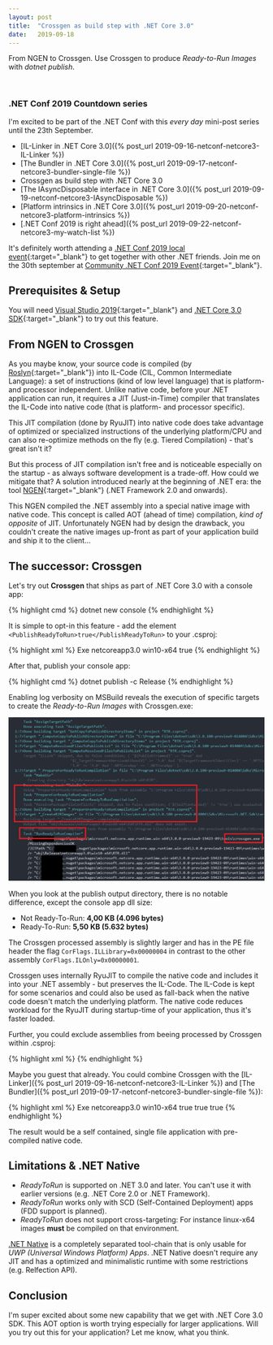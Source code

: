 ```yaml
---
layout: post
title:  "Crossgen as build step with .NET Core 3.0"
date:   2019-09-18
---
```


<p class="intro">
    <span class="dropcap">F</span>rom NGEN to Crossgen. 
    Use Crossgen to produce <i>Ready-to-Run Images</i> with <i>dotnet publish</i>.
</p>

<br/>

### .NET Conf 2019 Countdown series

I'm excited to be part of the .NET Conf with this *every day* mini-post series until the 23th September.

* [IL-Linker in .NET Core 3.0]({% post_url 2019-09-16-netconf-netcore3-IL-Linker %})
* [The Bundler in .NET Core 3.0]({% post_url 2019-09-17-netconf-netcore3-bundler-single-file %})
* Crossgen as build step with .NET Core 3.0
* [The IAsyncDisposable interface in .NET Core 3.0]({% post_url 2019-09-19-netconf-netcore3-IAsyncDisposable %})
* [Platform intrinsics in .NET Core 3.0]({% post_url 2019-09-20-netconf-netcore3-platform-intrinsics %})
* [.NET Conf 2019 is right ahead]({% post_url 2019-09-22-netconf-netcore3-my-watch-list %})

It's definitely worth attending a [.NET Conf 2019 local event](https://www.dotnetconf.net/local-events){:target="_blank"} to get together with other .NET friends.
Join me on the 30th september at [Community .NET Conf 2019 Event](https://www.meetup.com/de-DE/Basel-NET-User-Group/events/264124718/){:target="_blank"}.

## Prerequisites & Setup

You will need [Visual Studio 2019](https://visualstudio.microsoft.com/vs/preview/){:target="_blank"} and [.NET Core 3.0 SDK](https://dotnet.microsoft.com/download/dotnet-core/3.0){:target="_blank"} to try out this feature.

## From NGEN to Crossgen

As you maybe know, your source code is compiled (by [Roslyn](https://github.com/dotnet/roslyn/){:target="_blank"}) into IL-Code (CIL, Common Intermediate Language): a set of instructions (kind of low level language) that is platform- and processor independent. Unlike native code, before your .NET application can run, it requires a JIT (Just-in-Time) compiler that translates the IL-Code into native code (that is platform- and processor specific). 

This JIT compilation (done by RyuJIT) into native code does take advantage of optimized or specialized instructions of the underlying platform/CPU and can also re-optimize methods on the fly (e.g. Tiered Compilation) - that's great isn't it?

But this process of JIT compilation isn't free and is noticeable especially on the startup - as always software development is a trade-off.
How could we mitigate that? A solution introduced nearly at the beginning of .NET era: the tool [NGEN](https://docs.microsoft.com/en-us/dotnet/framework/tools/ngen-exe-native-image-generator){:target="_blank"} (.NET Framework 2.0 and onwards).

This NGEN compiled the .NET assembly into a special native image with native code. This concept is called AOT (ahead of time) compilation, *kind of opposite* of JIT. Unfortunately NGEN had by design the drawback, you couldn't create the native images up-front as part of your application build and ship it to the client...

## The successor: Crossgen

Let's try out **Crossgen** that ships as part of .NET Core 3.0 with a console app:

{% highlight cmd %}
    dotnet new console
{% endhighlight %}

It is simple to opt-in this feature - add the element `<PublishReadyToRun>true</PublishReadyToRun>` to your .csproj:

{% highlight xml %}
<Project Sdk="Microsoft.NET.Sdk">
  <PropertyGroup>
    <OutputType>Exe</OutputType>
    <TargetFramework>netcoreapp3.0</TargetFramework>
    <RuntimeIdentifier>win10-x64</RuntimeIdentifier>
    <PublishReadyToRun>true</PublishReadyToRun>
  </PropertyGroup>
</Project>
{% endhighlight %}

After that, publish your console app:

{% highlight cmd %}
    dotnet publish -c Release
{% endhighlight %}

Enabling log verbosity on MSBuild reveals the execution of specific targets to create the *Ready-to-Run Images* with Crossgen.exe:

![msbuild-rtr-targets](/assets/img/netconf-netcore3-crossgen/msbuild-rtr-targets.png)

When you look at the publish output directory, there is no notable difference, except the console app dll size:

* Not Ready-To-Run: **4,00 KB (4.096 bytes)**
* Ready-To-Run: **5,50 KB (5.632 bytes)**

The Crossgen processed assembly is slightly larger and has in the PE file header the flag `CorFlags.ILLibrary=0x00000004` in contrast to the other assembly `CorFlags.ILOnly=0x00000001`.

Crossgen uses internally RyuJIT to compile the native code and includes it into your .NET assembly - but preserves the IL-Code. The IL-Code is kept for some scenarios and could also be used as fall-back when the native code doesn't match the underlying platform. The native code reduces workload for the RyuJIT during startup-time of your application, thus it's faster loaded.

Further, you could exclude assemblies from beeing processed by Crossgen within .csproj:

{% highlight xml %}
<ItemGroup>
  <PublishReadyToRunExclude Include="MyAssembly.dll" />
</ItemGroup>
{% endhighlight %}

Maybe you guest that already. You could combine Crossgen with the [IL-Linker]({% post_url 2019-09-16-netconf-netcore3-IL-Linker %}) and [The Bundler]({% post_url 2019-09-17-netconf-netcore3-bundler-single-file %}):

{% highlight xml %}
<Project Sdk="Microsoft.NET.Sdk">
  <PropertyGroup>
    <OutputType>Exe</OutputType>
    <TargetFramework>netcoreapp3.0</TargetFramework>
    <RuntimeIdentifier>win10-x64</RuntimeIdentifier>
    <PublishSingleFile>true</PublishSingleFile>
    <PublishTrimmed>true</PublishTrimmed>
    <PublishReadyToRun>true</PublishReadyToRun>
  </PropertyGroup>
</Project>
{% endhighlight %}

The result would be a self contained, single file application with pre-compiled native code.

## Limitations & .NET Native

* *ReadyToRun* is supported on .NET 3.0 and later. You can't use it with earlier versions (e.g. .NET Core 2.0 or .NET Framework).
* *ReadyToRun* works only with SCD (Self-Contained Deployment) apps (FDD support is planned).
* *ReadyToRun* does not support cross-targeting: For instance linux-x64 images **must** be compiled on that environment.

[.NET Native](https://docs.microsoft.com/en-us/dotnet/framework/net-native/) is a completely separated tool-chain that is only usable for *UWP (Universal Windows Platform) Apps*. .NET Native doesn't require any JIT and has a optimized and minimalistic runtime with some restrictions (e.g. Relfection API).

## Conclusion

I'm super excited about some new capability that we get with .NET Core 3.0 SDK.
This AOT option is worth trying especially for larger applications.
Will you try out this for your application? Let me know, what you think.


